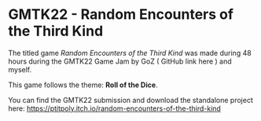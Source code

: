 # GMTK22 - Random Encounters of the Third Kind

The titled game <i>Random Encounters of the Third Kind</i> was made during 48 hours during the GMTK22 Game Jam by GoZ ( <url>GitHub link here</url> ) and myself.

This game follows the theme: <b>Roll of the Dice</b>.

You can find the GMTK22 submission and download the standalone project here: https://ptitpoly.itch.io/random-encounters-of-the-third-kind
